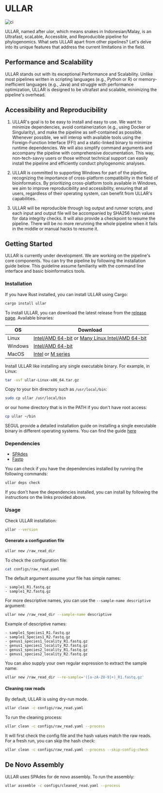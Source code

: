 # ULLAR

![ci](https://github.com/hhandika/ullar/workflows/tests/badge.svg)

ULLAR, named after _ular_, which means snakes in Indonesian/Malay, is an Ultrafast, scaLable, Accessible, and Reproducible pipeline for phylogenomics. What sets ULLAR apart from other pipelines? Let's delve into its unique features that address the current limitations in the field.

## Performance and Scalability

ULLAR stands out with its exceptional Performance and Scalability. Unlike most pipelines written in scripting languages (e.g., Python or R) or memory-inefficient languages (e.g., Java) and struggle with performance optimization, ULLAR is designed to be ultrafast and scalable, minimizing the pipeline's overhead.

## Accessibility and Reproducibility

1. ULLAR's goal is to be easy to install and easy to use. We want to minimize dependencies, avoid containerization (e.g., using Docker or Singularity), and make the pipeline as self-contained as possible. Whenever possible, we will interop with available tools using the Foreign-Function Interface (FFI) and a static-linked binary to minimize runtime dependencies. We will also simplify command arguments and accompany the pipeline with comprehensive documentation. This way, non-tech-savvy users or those without technical support can easily install the pipeline and efficiently conduct phylogenomic analyses.

2. ULLAR is committed to supporting Windows for part of the pipeline, recognizing the importance of cross-platform compatibility in the field of bioinformatics. By prioritizing cross-platform tools available in Windows, we aim to improve reproducibility and accessibility, ensuring that all users, regardless of their operating system, can benefit from ULLAR's capabilities.

3. ULLAR will be reproducible through log output and runner scripts, and each input and output file will be accompanied by SHA256 hash values for data integrity checks. It will also provide a checkpoint to resume the pipeline. There will be no more rerunning the whole pipeline when it fails in the middle or manual hacks to resume it.

## Getting Started

ULLAR is currently under development. We are working on the pipeline's core components. You can try the pipeline by following the installation guide below. This guideline assume familiarity with the command line interface and basic bioinformatics tools.

### Installation

If you have Rust installed, you can install ULLAR using Cargo:

```bash
cargo install ullar
```

To install ULLAR, you can download the latest release from the [release page](https://github.com/hhandika/ullar/releases/latest). Available binaries:

| OS      |  Download |
|---------|--------|
| Linux   | [Intel/AMD 64-bit](https://github.com/hhandika/ullar/releases/latest/download/ullar-Linux-x86_64.tar.gz) or [Many Linux Intel/AMD 64-bit](https://github.com/hhandika/ullar/releases/latest/download/ullar-Linux-musl-x86_64.tar.gz) |
| Windows | [Intel/AMD 64-bit](https://github.com/hhandika/ullar/releases/latest/download/ullar-Windows-x86_64.zip) |
| MacOS   | [Intel](https://github.com/hhandika/ullar/releases/latest/download/ullar-macOS-x86_64.tar.gz) or [M series](https://github.com/hhandika/ullar/releases/latest/download/ullar-macOS-arm64.tar.gz) |

Install ULLAR like installing any single executable binary. For example, in Linux:

```bash
tar -xvf ullar-Linux-x86_64.tar.gz
```

Copy to your bin directory such as `/usr/local/bin`:

```bash
sudo cp ullar /usr/local/bin
```

or our home directory that is in the PATH if you don't have root access:

```bash
cp ullar ~/bin
```

SEGUL provide a detailed installation guide on installing a single executable binary in different operating systems. You can find the guide [here](https://www.segul.app/docs/installation/install_binary)

### Dependencies

- [SPAdes](http://cab.spbu.ru/software/spades/)
- [Fastp](https://github.com/OpenGene/fastp)

You can check if you have the dependencies installed by running the following commands:

```bash
ullar deps check
```

If you don't have the dependencies installed, you can install by following the instructions on the links provided above.

### Usage

Check ULLAR installation:

```bash
ullar --version
```

#### Generate a configuration file

```bash
ullar new /raw_read_dir
```

To check the configuration file:

```bash
cat configs/raw_read.yaml
```

The default argument assume your file has simple names:

```text
- sample1_R1.fastq.gz
- sample1_R2.fastq.gz
```

For more descriptive names, you can use the `--sample-name descriptive` argument:

```bash
ullar new /raw_read_dir --sample-name descriptive
```

Example of descriptive names:

```text
- sample1_Species1_R1.fastq.gz
- sample1_Species1_R2.fastq.gz
- genus1_species1_locality_R1.fastq.gz
- genus1_species1_locality_R2.fastq.gz
- genus1_species2_locality_R1.fastq.gz
- genus1_species2_locality_R2.fastq.gz
```

You can also supply your own regular expression to extract the sample name:

```bash
ullar new /raw_read_dir --re-sample='([a-zA-Z0-9]+)_R1.fastq.gz'
```

#### Cleaning raw reads

By default, ULLAR is using dry-run mode.

```bash
ullar clean -c configs/raw_read.yaml
```

To run the cleaning process:

```bash
ullar clean -c configs/raw_read.yaml --process
```

It will first check the config file and the hash values match the raw reads. For a fresh run, you can skip the hash check:

```bash
ullar clean -c configs/raw_read.yaml --process --skip-config-check
```

## De Novo Assembly

ULLAR uses SPAdes for de novo assembly. To run the assembly:

```bash
ullar assemble -c configs/cleaned_read.yaml --process
```
